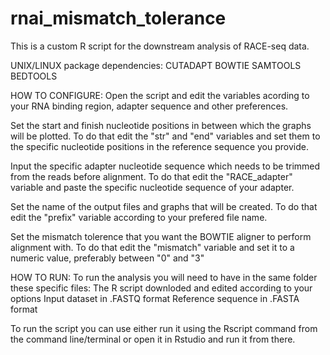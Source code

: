 # rnai_mismatch_tolerance

This is a custom R script for the downstream analysis of RACE-seq data.

UNIX/LINUX package dependencies:
	CUTADAPT
	BOWTIE
	SAMTOOLS
	BEDTOOLS

HOW TO CONFIGURE:
Open the script and edit the variables acording to your RNA binding region, adapter sequence and other preferences.

Set the start and finish nucleotide positions in between which the graphs will be plotted. 
	To do that edit the "str" and "end" variables and set them to the specific nucleotide positions in the reference sequence you provide.

Input the specific adapter nucleotide sequence which needs to be trimmed from the reads before alignment.
	To do that edit the "RACE_adapter" variable and paste the specific nucleotide sequence of your adapter.

Set the name of the output files and graphs that will be created.
	To do that edit the "prefix" variable according to your prefered file name.

Set the mismatch tolerence that you want the BOWTIE aligner to perform alignment with.
	To do that edit the "mismatch" variable and set it to a numeric value, preferably between "0" and "3"

HOW TO RUN:
To run the analysis you will need to have in the same folder these specific files:
	The R script downloded and edited according to your options
	Input dataset in .FASTQ format
	Reference sequence in .FASTA format
  
To run the script you can use either run it using the Rscript command from the command line/terminal or open it in Rstudio and run it from there.
